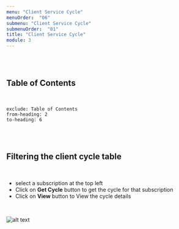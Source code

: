 ```yaml
---
menu: "Client Service Cycle"
menuOrder:  "06"
submenu: "Client Service Cycle"
submenuOrder:  "01"
title: "Client Service Cycle"
module: 3
---
```



<br />
<br />

## Table of Contents

<br />

```toc
exclude: Table of Contents
from-heading: 2
to-heading: 6
```

<br />
<br />


## Filtering the client cycle table
<br />

* select a subscription at the top left 
* Click on **Get Cycle** button to get the cycle for that subscription
* Click on **View** button to View the cycle details
<br />

 ![alt text](/images/clientservicecycle.png "Title")

<br />

<!-- * A modals opens
* Click on **Encounter Type** to select an encounter type

<br />

 ![alt text](/images/encounterType.png "Title")

<br />

* ensure to fill the **treatment given** input

<br />

  ![alt text](/images/treatmentGiven.png "Title")

<br />

* Select a **Diagnosis** by typing the first 3 letters of the diagnosis in the  input

<br />

   ![alt text](/images/Diagnosis.png "Title")


<br />

## Adding Services and Drugs

<br />

* Click on **select service** dropdown and select a service
* Click on **Add service** button to add the service
* note that you can add more than one service.  You can also add drugs in thesame manner
<br />

 ![alt text](/images/addingService.png "Title")

<br />


* Click on **Save Bills** button to save the bill

<br />

  ![alt text](/images/saveBills.png "Title") -->


<!-- * Click on **Course info** tab to  display a dropdown
* Click on **Rate Course** tab to rate course
* Type in your comment on the comment box
* Click on **Post** comment button to post your comment
* Rate the course by clicking on the star of your choice
* Click on the back to libray button to direct user back to the list of course
* Click on the Tutor tab to view instrutor's data
* Click on **Back to Library** button to go back to student dashboard -->


<!-- <br />
<br />

## How to view and add subsidiary

<br />

* Click on **Subsidiary** button to view subsidiary of a company

<br />

 ![alt text](/images/subsidiaryButton.png "Title")

 <br />

* Click on **Add Subsidiary** button to add subsidiary
* Click on **Edit** button to Edit a  subsidiary details
* Click on **Delete** button to Delete a  subsidiary

![alt text](/images/AddSubsidiary.png "Title")
<br />

* Click on **Save Subsidiary** button to save the subsidiary

<br />

![alt text](/images/SaveSubsidiaryButton.png "Title")
<br /> -->

<!-- * Click on **Pay Now** button to direct you to input your card details


![alt text](/images/PaymentSuccessful.png "Title")
<br />

* Click on the **Back To Dashboard** button to take you back to student dashboard
* Select  a Course from the list of paid courses on the page
* Click on **Start Course** button to start  course

<br />

  ![alt text](/images/AccountingContent.png "Title")

<br />

* Click on **Content** tab on the right hand corner of the page to display course content
* Click on **Course info** tab to  display a dropdown
<br />

  ![alt text](/images/RateCourse.png "Title")
  <br />
* Click on **Rate Course** tab to rate course
* Type in your comment on the comment box
* Click on **Post** comment button to post your comment
* Rate the course by clicking on the star of your choice
<br />


  ![alt text](/images/ShareCourse.png "Title")

* Click on **Share Course** button to share course via social media
<br />

  ![alt text](/images/BacktoDashboard.png "Title")
  <br />

* Click on the **Tutor** tab to view instrutor's information

* Click on **Back to Dashboard** button to go back to student dashboard


<br />
<br /> -->

<!-- ## How to Add a company

<br />

* Click on **Add New Company** to add a company

<br />

 ![alt text](/images/AddNewCompany.png "Title")
<br />

* Fill in company details and  Click on **save changes** button to add the company


<br />

 ![alt text](/images/SaveChangesButton.png "Title")
<br /> -->

<!-- * Click on **Go to Course** button to direct you to the course you want to learn
* Click on **Back** button to take you back to student dashboard
<br /> -->
<br />


